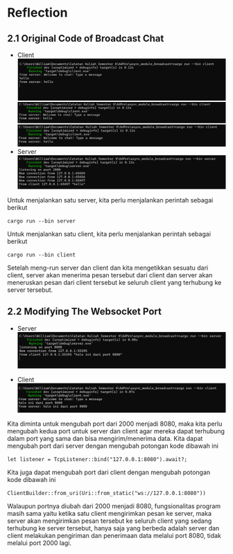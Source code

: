 #  Reflection
## 2.1 Original Code of Broadcast Chat
- Client
![Foto 1](image.png)
![Foto 2](image-1.png)
![Foto 3](image-2.png)
- Server
![Foto 4](image-3.png)

Untuk menjalankan satu server, kita perlu menjalankan perintah sebagai berikut
```
cargo run --bin server
```

Untuk menjalankan satu client, kita perlu menjalankan perintah sebagai berikut
```
cargo run --bin client
```

Setelah meng-run server dan client dan kita mengetikkan sesuatu dari client, server akan menerima pesan tersebut dari client dan server akan meneruskan pesan dari client tersebut ke seluruh client yang terhubung ke server tersebut. 

## 2.2 Modifying The Websocket Port
- Server
![Foto 8080 Server](image-4.png)

- Client
![Foto 8080 Client](image-5.png)

Kita diminta untuk mengubah port dari 2000 menjadi 8080, maka kita perlu mengubah kedua port untuk server dan client agar mereka dapat terhubung dalam port yang sama dan bisa mengirim/menerima data. Kita dapat mengubah port dari server dengan mengubah potongan kode dibawah ini
```
let listener = TcpListener::bind("127.0.0.1:8080").await?;
```

Kita juga dapat mengubah port dari client dengan mengubah potongan kode dibawah ini
```
ClientBuilder::from_uri(Uri::from_static("ws://127.0.0.1:8080"))
```
Walaupun portnya diubah dari 2000 menjadi 8080, fungsionalitas program masih sama yaitu ketika satu client mengirimkan pesan ke server, maka server akan mengirimkan pesan tersebut ke seluruh client yang sedang terhubung ke server tersebut, hanya saja yang berbeda adalah server dan client melakukan pengiriman dan penerimaan data melalui port 8080, tidak melalui port 2000 lagi.